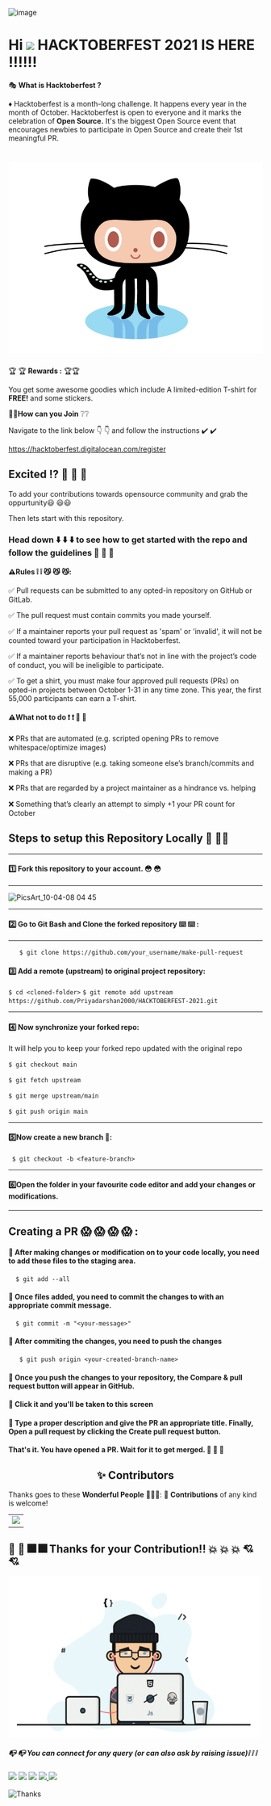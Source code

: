   
  ![image](https://user-images.githubusercontent.com/62868878/193399597-df087ffd-c518-4afe-a6a0-1b768fbeda97.png)

  
# Hi <img src="https://raw.githubusercontent.com/MartinHeinz/MartinHeinz/master/wave.gif" width="30px"> HACKTOBERFEST 2021 IS HERE :bangbang::bangbang::bangbang:

:performing_arts: **What is Hacktoberfest ?**

:diamonds: Hacktoberfest is a month-long challenge. It happens every year in the month of October.
  Hacktoberfest is open to everyone and it marks the celebration of **Open Source.** It's the biggest Open Source event that encourages newbies to participate in Open Source and     create their 1st meaningful PR.
  
  <h1 align="center"><img src='https://github.com/Priyadarshan2000/Awesome-Python-Scripts/blob/main/picture/octocat-wave-dribbble.gif'></h1>

🏆 🏆 **Rewards :** 🏆🏆

You get some awesome goodies which include A limited-edition T-shirt  for **FREE!** and some stickers.

🤔🤔**How can you Join** :grey_question::grey_question:

Navigate to the link below 👇 👇 and follow the instructions ✔️ ✔️

<https://hacktoberfest.digitalocean.com/register>

## Excited :interrobang: :star_struck: :star_struck: :star_struck:  

To add your contributions towards opensource community and grab the oppurtunity:smiley: :smiley::smiley: 

Then lets start with this repository.


### Head down :arrow_down: :arrow_down: :arrow_down: to see how to get started with the repo and follow the guidelines :dart: :dart: :dart:


 



#### ⚠️Rules :grey_exclamation: :grey_exclamation: :smirk_cat: :smirk_cat: :smirk_cat::

✅ Pull requests can be submitted to any opted-in repository on GitHub or GitLab.

✅ The pull request must contain commits you made yourself.

✅ If a maintainer reports your pull request as 'spam' or 'invalid', it will not be counted toward your participation in Hacktoberfest.

✅ If a maintainer reports behaviour that’s not in line with the project’s code of conduct, you will be ineligible to participate.

✅ To get a shirt, you must make four approved pull requests (PRs) on opted-in projects between October 1-31 in any time zone.
This year, the first 55,000 participants can earn a T-shirt.

#### ⚠️What not to do :exclamation: :exclamation: :triumph: :triumph:

❌ PRs that are automated (e.g. scripted opening PRs to remove whitespace/optimize images)

❌ PRs that are disruptive (e.g. taking someone else’s branch/commits and making a PR)

❌ PRs that are regarded by a project maintainer as a hindrance vs. helping

❌ Something that’s clearly an attempt to simply +1 your PR count for October

 

## Steps to setup this Repository Locally :monocle_face: :monocle_face::monocle_face:
******


 #### :one: Fork this repository to your account. :flushed: :flushed:
  ******

![PicsArt_10-04-08 04 45](https://user-images.githubusercontent.com/64744084/95018364-e7d2df00-067c-11eb-9989-5ed586adb11b.jpg)
******
 #### :two: Go to Git Bash and Clone the forked repository ⌨️ ⌨️ : 
  *****
       
  

```
   $ git clone https://github.com/your_username/make-pull-request
```

#### :three: Add a remote (upstream) to original project repository:



``$ cd <cloned-folder>`` 
``$ git remote add upstream https://github.com/Priyadarshan2000/HACKTOBERFEST-2021.git ``
******

#### 4️⃣ Now synchronize your forked repo:
 
 It will help you to keep your forked repo updated with the original repo
 
 ``$ git checkout main`` 
 
 ``$ git fetch upstream`` 
 
 ``$ git merge upstream/main`` 
 
 ``$ git push origin main``
 ******
 #### 5️⃣Now create a new branch :thread::

 `` $ git checkout -b <feature-branch>``
******
#### 6️⃣Open the folder in your favourite code editor and add your changes or modifications.
 ******
## Creating a PR :scream: :scream: :scream: :scream: :
 
 #### :small_red_triangle: After making changes or modification on to your code locally, you need to add these files to the staging area.
```
  $ git add --all
```
 #### :small_red_triangle: Once files added, you need to commit the changes to with an appropriate commit message.
```
  $ git commit -m "<your-message>"
```
#### :small_red_triangle: After commiting the changes, you need to push the changes
```
   $ git push origin <your-created-branch-name>
```
#### :small_red_triangle: Once you push the changes to your repository, the Compare & pull request button will appear in GitHub.

#### :small_red_triangle: Click it and you'll be taken to this screen

#### :small_red_triangle: Type a proper description and give the PR an appropriate title. Finally, Open a pull request by clicking the Create pull request button.

####  That's it. You have opened a PR. Wait for it to get merged. :partying_face: :partying_face: :partying_face:
<h2 align=center> ✨ Contributors </h2>

Thanks goes to these **Wonderful People** 👨🏻‍💻:      🚀 **Contributions** of any kind is welcome! 

<table>
	<tr>
		<td>
			<a href="https://github.com/Priyadarshan2000/HACKTOBERFEST-2021/graphs/contributors">
  <img src="https://contrib.rocks/image?repo=Priyadarshan2000/HACKTOBERFEST-2021" />
</a>
		</td>
	</tr>
</table>


## :confetti_ball: :confetti_ball: :fireworks: :fireworks: Thanks for  your  Contribution!! :collision: :collision: :collision: :cupid: :cupid:
<img align="center" alt="GIF" src="https://github.com/Priyadarshan2000/Awesome-Python-Scripts/blob/main/picture/1_IRGHmiGsa16stedQvIaZfw.gif" width="500" height="320" />

##### :mailbox_with_no_mail: :mailbox_with_no_mail: You can connect for any query (or can also ask by raising issue):grey_exclamation: :grey_exclamation: :grey_exclamation:

<a href= "https://www.linkedin.com/in/priyadarshan-ghosh-0a6274190/"><img src="https://img.icons8.com/fluency/48/000000/linkedin.png"/></a>
<a href= "http://priyadarshanghosh.me/"><img src="https://img.icons8.com/bubbles/48/000000/domain.png"/></a>
<a href="priyadarshanghosh26@gmail.com"><img src="https://img.icons8.com/fluency/48/000000/gmail-new.png"/></a>
<a href='https://github.com/Priyadarshan2000/'><img src="https://img.icons8.com/ios-filled/50/000000/github.png"/> </a>
![](https://visitor-badge.glitch.me/badge?page_id=Priyadarshan2000.Awesome-Python-Scripts)
   

<img align='center'  height="70" alt="Thanks" width="100%" src="https://github.com/Priyadarshan2000/Priyadarshan2000/blob/master/Ending.svg"/> 
